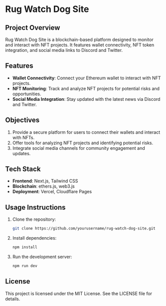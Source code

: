 # Rug Watch Dog Site

## Project Overview
Rug Watch Dog Site is a blockchain-based platform designed to monitor and interact with NFT projects. It features wallet connectivity, NFT token integration, and social media links to Discord and Twitter.

## Features
- **Wallet Connectivity**: Connect your Ethereum wallet to interact with NFT projects.
- **NFT Monitoring**: Track and analyze NFT projects for potential risks and opportunities.
- **Social Media Integration**: Stay updated with the latest news via Discord and Twitter.

## Objectives
1. Provide a secure platform for users to connect their wallets and interact with NFTs.
2. Offer tools for analyzing NFT projects and identifying potential risks.
3. Integrate social media channels for community engagement and updates.

## Tech Stack
- **Frontend**: Next.js, Tailwind CSS
- **Blockchain**: ethers.js, web3.js
- **Deployment**: Vercel, Cloudflare Pages

## Usage Instructions
1. Clone the repository:
   ```bash
   git clone https://github.com/yourusername/rug-watch-dog-site.git
   ```
2. Install dependencies:
   ```bash
   npm install
   ```
3. Run the development server:
   ```bash
   npm run dev
   ```

## License
This project is licensed under the MIT License. See the LICENSE file for details.
